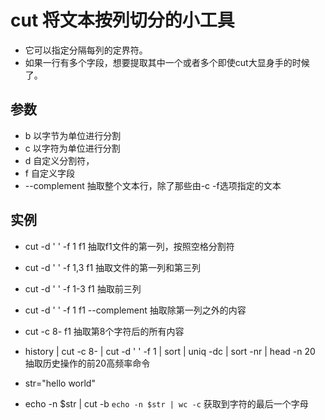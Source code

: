 # cut 将文本按列切分的小工具

- 它可以指定分隔每列的定界符。
- 如果一行有多个字段，想要提取其中一个或者多个即使cut大显身手的时候了。

## 参数
- b 以字节为单位进行分割
- c 以字符为单位进行分割
- d 自定义分割符，
- f 自定义字段
- --complement 抽取整个文本行，除了那些由-c -f选项指定的文本

## 实例
- cut -d ' ' -f 1 f1 抽取f1文件的第一列，按照空格分割符
- cut -d ' ' -f 1,3 f1 抽取文件的第一列和第三列
- cut -d ' ' -f 1-3 f1 抽取前三列
- cut -d ' ' -f 1 f1 --complement 抽取除第一列之外的内容
- cut -c 8- f1 抽取第8个字符后的所有内容

- history | cut -c 8- | cut -d ' ' -f 1 | sort | uniq -dc | sort -nr | head -n 20 抽取历史操作的前20高频率命令

- str="hello world"
- echo -n $str | cut -b `echo -n $str | wc -c` 获取到字符的最后一个字母
